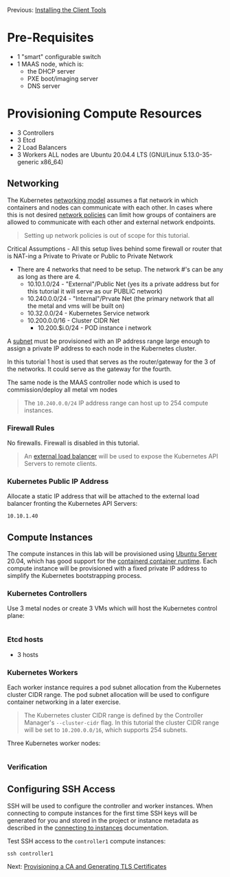 Previous: [Installing the Client Tools](02-client-tools.md)

# Pre-Requisites
* 1 "smart" configurable switch
* 1 MAAS node, which is: 
  * the DHCP server
  * PXE boot/imaging server  
  * DNS server  



# Provisioning Compute Resources
* 3 Controllers
* 3 Etcd 
* 2 Load Balancers
* 3 Workers
ALL nodes are Ubuntu 20.04.4 LTS (GNU/Linux 5.13.0-35-generic x86_64)



## Networking

The Kubernetes [networking model](https://kubernetes.io/docs/concepts/cluster-administration/networking/#kubernetes-model) assumes a flat network in which containers and nodes can communicate with each other. In cases where this is not desired [network policies](https://kubernetes.io/docs/concepts/services-networking/network-policies/) can limit how groups of containers are allowed to communicate with each other and external network endpoints.

> Setting up network policies is out of scope for this tutorial.

Critical Assumptions - All this setup lives behind some firewall or router that is NAT-ing a Private to Private or Public to Private Network

* There are 4 networks that need to be setup. The network #'s can be any as long as there are 4.
  * 10.10.1.0/24  - "External"/Public Net  (yes its a private address but for this tutorial it will serve as our PUBLIC network) 
  * 10.240.0.0/24  - "Internal"/Prvate Net  (the primary network that all the metal and vms will be built on)
  * 10.32.0.0/24 - Kubernetes Service network
  * 10.200.0.0/16  - Cluster CIDR Net
    * 10.200.$i.0/24 - POD instance i network
   



A [subnet](https://cloud.google.com/compute/docs/vpc/#vpc_networks_and_subnets) must be provisioned with an IP address range large enough to assign a private IP address to each node in the Kubernetes cluster.

In this tutorial 1 host is used that serves as the router/gateway for the 3 of the networks. It could serve as the gateway for the fourth. 

 The same node is the MAAS controller node which is used to commission/deploy all metal vm nodes  


> The `10.240.0.0/24` IP address range can host up to 254 compute instances.

### Firewall Rules

No firewalls. Firewall is disabled in this tutorial.




> An [external load balancer](https://cloud.google.com/compute/docs/load-balancing/network/) will be used to expose the Kubernetes API Servers to remote clients.


### Kubernetes Public IP Address

Allocate a static IP address that will be attached to the external load balancer fronting the Kubernetes API Servers:

```
10.10.1.40
```


## Compute Instances

The compute instances in this lab will be provisioned using [Ubuntu Server](https://www.ubuntu.com/server) 20.04, which has good support for the [containerd container runtime](https://github.com/containerd/containerd). Each compute instance will be provisioned with a fixed private IP address to simplify the Kubernetes bootstrapping process.

### Kubernetes Controllers

Use 3 metal nodes or create 3 VMs which will host the Kubernetes control plane:

```
```

### Etcd hosts
* 3 hosts


### Kubernetes Workers

Each worker instance requires a pod subnet allocation from the Kubernetes cluster CIDR range. The pod subnet allocation will be used to configure container networking in a later exercise. 

> The Kubernetes cluster CIDR range is defined by the Controller Manager's `--cluster-cidr` flag. In this tutorial the cluster CIDR range will be set to `10.200.0.0/16`, which supports 254 subnets.

Three Kubernetes worker nodes:

```
```

### Verification



## Configuring SSH Access

SSH will be used to configure the controller and worker instances. When connecting to compute instances for the first time SSH keys will be generated for you and stored in the project or instance metadata as described in the [connecting to instances](https://cloud.google.com/compute/docs/instances/connecting-to-instance) documentation.

Test SSH access to the `controller1` compute instances:

```
ssh controller1  
```


Next: [Provisioning a CA and Generating TLS Certificates](04-certificate-authority.md)
